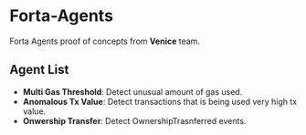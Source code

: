 # Forta-Agents

Forta Agents proof of concepts from **Venice** team.

## Agent List

- **Multi Gas Threshold**: Detect unusual amount of gas used.
- **Anomalous Tx Value**: Detect transactions that is being used very high tx value.
- **Onwership Transfer**: Detect OwnershipTrasnferred events.

